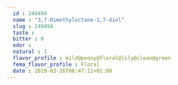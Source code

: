 ```yaml
---
  id : 249494
  name : "3,7-Dimethyloctane-1,7-diol"
  slug : 249494
  taste : 
  bitter : 0
  odor : 
  natural : 1
  flavor_profile : mild@peony@floral@lily@clean@green
  fema_flavor_profile : Floral
  date : 2019-03-26T08:47:11+01:00
---
```



